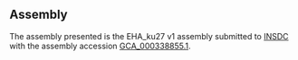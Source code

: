 

Assembly
--------

The assembly presented is the EHA\_ku27 v1 assembly submitted to
[INSDC](http://www.insdc.org) with the assembly accession
[GCA\_000338855.1](http://www.ebi.ac.uk/ena/data/view/GCA_000338855.1).
